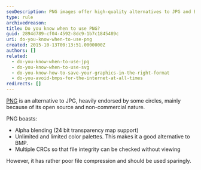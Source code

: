 ```yaml
---
seoDescription: PNG images offer high-quality alternatives to JPG and BMP, featuring alpha blending, unlimited color palettes, and multiple CRCs for integrity checks.
type: rule
archivedreason:
title: Do you know when to use PNG?
guid: 2894d789-cf04-4592-8dc9-1b7c1845489c
uri: do-you-know-when-to-use-png
created: 2015-10-13T00:13:51.0000000Z
authors: []
related:
  - do-you-know-when-to-use-jpg
  - do-you-know-when-to-use-svg
  - do-you-know-how-to-save-your-graphics-in-the-right-format
  - do-you-avoid-bmps-for-the-internet-at-all-times
redirects: []
---
```


[PNG](http://www.libpng.org/pub/png/) is an alternative to JPG, heavily endorsed by some circles, mainly because of its open source and non-commercial nature.

PNG boasts:

- Alpha blending (24 bit transparency map support)
- Unlimited and limited color palettes. This makes it a good alternative to BMP.
- Multiple CRCs so that file integrity can be checked without viewing

However, it has rather poor file compression and should be used sparingly.

<!--endintro-->
